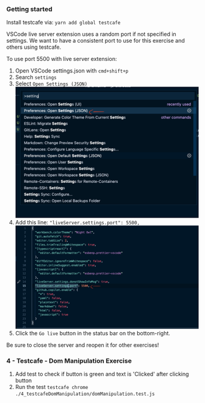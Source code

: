 ### Getting started

Install testcafe via: `yarn add global testcafe`

VSCode live server extension uses a random port if not specified in settings.
We want to have a consistent port to use for this exercise and others using testcafe.

To use port 5500 with live server extension:

1. Open VSCode settings.json with `cmd+shift+p`
2. Search `settings`
3. Select `Open Settings (JSON)`
![1](./1.png)
4. Add this line: `"liveServer.settings.port": 5500,`
![2](./2.png)
5. Click the `Go live` button in the status bar on the bottom-right.

Be sure to close the server and reopen it for other exercises!

### 4 - Testcafe - Dom Manipulation Exercise

1. Add test to check if button is green and text is 'Clicked' after clicking button
2. Run the test `testcafe chrome ./4_testcafeDomManipulation/domManipulation.test.js`